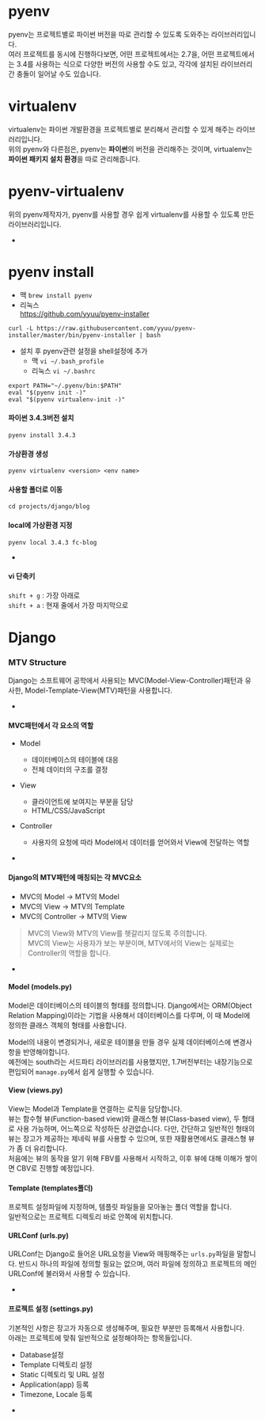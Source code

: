 # pyenv

pyenv는 프로젝트별로 파이썬 버전을 따로 관리할 수 있도록 도와주는 라이브러리입니다.  
여러 프로젝트를 동시에 진행하다보면, 어떤 프로젝트에서는 2.7을, 어떤 프로젝트에서는 3.4를 사용하는 식으로 다양한 버전의 사용할 수도 있고, 각각에 설치된 라이브러리간 충돌이 일어날 수도 있습니다.

# virtualenv

virtualenv는 파이썬 개발환경을 프로젝트별로 분리해서 관리할 수 있게 해주는 라이브러리입니다.  
위의 pyenv와 다른점은, pyenv는 **파이썬**의 버전을 관리해주는 것이며, virtualenv는 **파이썬 패키지 설치 환경**을 따로 관리해줍니다.

# pyenv-virtualenv

위의 pyenv제작자가, pyenv를 사용할 경우 쉽게 virtualenv를 사용할 수 있도록 만든 라이브러리입니다.

-

# pyenv install

* 맥 `brew install pyenv`
* 리눅스  
<https://github.com/yyuu/pyenv-installer>  

`curl -L https://raw.githubusercontent.com/yyuu/pyenv-installer/master/bin/pyenv-installer | bash`

* 설치 후 pyenv관련 설정을 shell설정에 추가  
	* 맥 `vi ~/.bash_profile`
	* 리눅스 	`vi ~/.bashrc`

```
export PATH="~/.pyenv/bin:$PATH"
eval "$(pyenv init -)"
eval "$(pyenv virtualenv-init -)"
```

#### 파이썬 3.4.3버전 설치  

`pyenv install 3.4.3`


#### 가상환경 생성

`pyenv virtualenv <version> <env name>`

#### 사용할 폴더로 이동
`cd projects/django/blog`

#### local에 가상환경 지정
`pyenv local 3.4.3 fc-blog`



-

#### vi 단축키

`shift + g` : 가장 아래로  
`shift + a` : 현재 줄에서 가장 마지막으로



# Django

### MTV Structure

Django는 소프트웨어 공학에서 사용되는 MVC(Model-View-Controller)패턴과 유사한, Model-Template-View(MTV)패턴을 사용합니다.

-

#### MVC패턴에서 각 요소의 역할

* Model

	* 데이터베이스의 테이블에 대응
	* 전체 데이터의 구조를 결정

* View
	* 클라이언트에 보여지는 부분을 담당
	* HTML/CSS/JavaScript

* Controller
	* 사용자의 요청에 따라 Model에서 데이터를 얻어와서 View에 전달하는 역할

-
 
#### Django의 MTV패턴에 매칭되는 각 MVC요소

* MVC의 Model -> MTV의 Model
* MVC의 View -> MTV의 Template
* MVC의 Controller -> MTV의 View

> MVC의 View와 MTV의 View를 헷갈리지 않도록 주의합니다.  
> MVC의 View는 사용자가 보는 부분이며, MTV에서의 View는 실제로는 Controller의 역할을 합니다.

-

#### Model (models.py)

Model은 데이터베이스의 테이블의 형태를 정의합니다. Django에서는 ORM(Object Relation Mapping)이라는 기법을 사용해서 데이터베이스를 다루며, 이 때 Model에 정의한 클래스 객체의 형태를 사용합니다.

Model의 내용이 변경되거나, 새로운 테이블을 만들 경우 실제 데이터베이스에 변경사항을 반영해야합니다.  
예전에는 south라는 서드파티 라이브러리를 사용했지만, 1.7버전부터는 내장기능으로 편입되어 `manage.py`에서 쉽게 실행할 수 있습니다.

#### View (views.py)

View는 Model과 Template을 연결하는 로직을 담당합니다.  
뷰는 함수형 뷰(Function-based view)와 클래스형 뷰(Class-based view), 두 형태로 사용 가능하며, 어느쪽으로 작성하든 상관없습니다. 다만, 간단하고 일반적인 형태의 뷰는 장고가 제공하는 제네릭 뷰를 사용할 수 있으며, 또한 재활용면에서도 클래스형 뷰가 좀 더 유리합니다.  
처음에는 뷰의 동작을 알기 위해 FBV를 사용해서 시작하고, 이후 뷰에 대해 이해가 쌓이면 CBV로 진행할 예정입니다.

#### Template (templates폴더)

프로젝트 설정파일에 지정하며, 템플릿 파일들을 모아놓는 폴더 역할을 합니다.  
일반적으로는 프로젝트 디렉토리 바로 안쪽에 위치합니다.


#### URLConf (urls.py)

URLConf는 Django로 들어온 URL요청을 View와 매핑해주는 `urls.py`파일을 말합니다. 반드시 하나의 파일에 정의할 필요는 없으며, 여러 파일에 정의하고 프로젝트의 메인 URLConf에 불러와서 사용할 수 있습니다.

-

#### 프로젝트 설정 (settings.py)

기본적인 사항은 장고가 자동으로 생성해주며, 필요한 부분만 등록해서 사용합니다.  
아래는 프로젝트에 맞춰 일반적으로 설정해야하는 항목들입니다.

* Database설정
* Template 디렉토리 설정
* Static 디렉토리 및 URL 설정
* Application(app) 등록
* Timezone, Locale 등록

-

